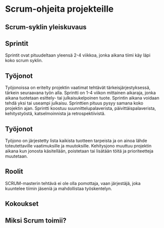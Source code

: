 # Scrum-ohjeita projekteille


## Scrum-syklin yleiskuvaus
## Sprintit

Sprintit ovat pituudeltaan yleensä 2-4 viikkoa, jonka aikana tiimi käy läpi koko scrum syklin.

## Työjonot

Työjonoissa on eritelty projektin vaatimat tehtävät tärkeisjärjestyksessä, tärkein seuraavana työn alla. 
Sprintti on 1-4 viikon mittainen aikaraja, jonka aikana tuotetaan esittely- tai julkaisukelpoinen tuote. Sprintin aikana voidaan tehdä yksi tai useampi julkaisu. Sprinttien pituus pysyy samana koko projektin ajan. Sprintti koostuu suunnittelupalaverista, päivittäispalaverista, kehitystyöstä, katselmoinnista ja retrospektiivistä.

## Työjonot

Työjono on järjestetty lista kaikista tuotteen tarpeista ja on ainoa lähde toteutettaville vaatimuksille ja muutoksille. Kehitysjono muuttuu projektin aikana kun jonosta käsitellään, poistetaan tai lisätään töitä ja prioriteetteja muutetaan.

## Roolit

SCRUM-masterin tehtävä ei ole olla pomottaja, vaan järjestäjä, joka kuuntelee tiimin jäseniä ja mahdollistaa työskentelyn.

## Kokoukset

## Miksi Scrum toimii?